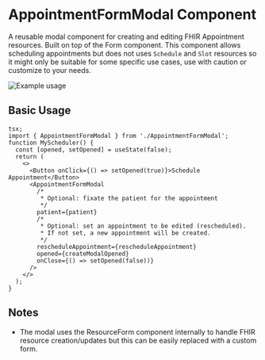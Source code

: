 # AppointmentFormModal Component

A reusable modal component for creating and editing FHIR Appointment resources. Built on top of the Form component. This component allows scheduling appointments but does not uses `Schedule` and `Slot` resources so it might only be suitable for some specific use cases, use with caution or customize to your needs.

![Example usage](https://github.com/user-attachments/assets/38dcc56c-9ef5-47ee-86c6-5928adcf3452)

## Basic Usage

```tsx
tsx;
import { AppointmentFormModal } from './AppointmentFormModal';
function MyScheduler() {
  const [opened, setOpened] = useState(false);
  return (
    <>
      <Button onClick={() => setOpened(true)}>Schedule Appointment</Button>
      <AppointmentFormModal
        /*
         * Optional: fixate the patient for the appointment
         */
        patient={patient}
        /*
         * Optional: set an appointment to be edited (rescheduled).
         * If not set, a new appointment will be created.
         */
        rescheduleAppointment={rescheduleAppointment}
        opened={createModalOpened}
        onClose={() => setOpened(false))}
      />
    </>
  );
}
```

## Notes

- The modal uses the ResourceForm component internally to handle FHIR resource creation/updates but this can be easily replaced with a custom form.
